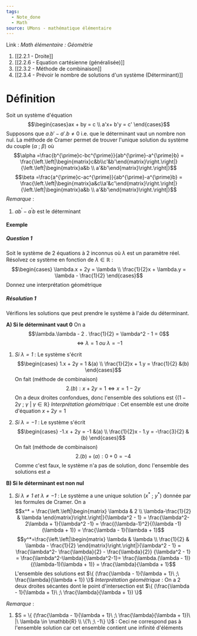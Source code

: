 ```yaml
---
tags:
  - Note_done
  - Math
source: UMons - mathématique élémentaire
---
```


Link :
_Math élémentaire : Géométrie_
1. [[2.2.1 - Droite]]
1. [[2.2.6 - Equation cartésienne (généralisée)]]
2. [[2.3.2 - Méthode de combinaison]]
3. [[2.3.4 - Prévoir le nombre de solutions d'un système (Déterminant)]]

# Définition
Soit un système d'équation $$\begin{cases}ax + by = c \\ a'x+ b'y = c' \end{cases}$$
Supposons que $a.b' - a'.b \neq 0$ i.e. que le déterminant vaut un nombre non nul.
La méthode de Cramer permet de trouver l'unique solution du système du couple ($\alpha\ ;\ \beta$) où $$\alpha =\frac{b^{\prime}c-bc^{\prime}}{ab^{\prime}-a^{\prime}b} = \frac{\left.\left|\begin{matrix}c&b\\c'&b'\end{matrix}\right.\right|}{\left.\left|\begin{matrix}a&b \\ a'&b'\end{matrix}\right.\right|}$$ $$\beta =\frac{a^{\prime}c-ac^{\prime}}{ab^{\prime}-a^{\prime}b} = \frac{\left.\left|\begin{matrix}a&c\\a'&c'\end{matrix}\right.\right|}{\left.\left|\begin{matrix}a&b \\ a'&b'\end{matrix}\right.\right|}$$
_Remarque_ :
1. $ab^{\prime}-a^{\prime}b$ est le déterminant

#### Exemple
##### Question 1
Soit le système de 2 équations à 2 inconnus où $\lambda$ est un paramètre réel.
Résolvez ce système en fonction de $\lambda \in \mathbb{R}$ : $$\begin{cases} \lambda.x + 2y = \lambda \\ \frac{1}{2}x + \lambda.y = \lambda - \frac{1}{2} \end{cases}$$
Donnez une interprétation géométrique

##### Résolution 1
Vérifions les solutions que peut prendre le système à l'aide du déterminant.

**A) Si le déterminant vaut 0**
On a $$\lambda.\lambda - 2 . \frac{1}{2} = \lambda^2 - 1 = 0$$
$$\iff \lambda = 1\ ou\ \lambda = -1$$ 
1. _Si $\lambda = 1$_ :
Le système s'écrit $$\begin{cases} 1.x + 2y = 1 &(a) \\ \frac{1}{2}x + 1.y = \frac{1}{2} &(b) \end{cases}$$
On fait (méthode de combinaison) $$2.(b) : x +2 y = 1 \iff x = 1 - 2y$$ On a deux droites confondues, donc l'ensemble des solutions est $\{(1 - 2\gamma\ ;\ \gamma\ |\ \gamma \in \mathbb{R} \}$ 
_Interprétation géométrique_ : 
Cet ensemble est une droite d'équation $x +2y = 1$

2. _Si $\lambda = -1$_ :
Le système s'écrit $$\begin{cases} -1.x + 2y = -1 &(a) \\ \frac{1}{2}x - 1.y = -\frac{3}{2} &(b) \end{cases}$$
On fait (méthode de combinaison) $$2.(b) + (a) : 0 + 0 = -4$$ Comme c'est faux, le système n'a pas de solution, donc l'ensemble des solutions est $\varnothing$ 

**B) Si le déterminant est non nul**
1. _Si $\lambda \neq 1\ et\ \lambda \neq -1$_ :
Le système a une unique solution $(x^*\ ;\ y^*)$ donnée par les formules de Cramer.
On a $$x^* = \frac{\left.\left|\begin{matrix}  \lambda & 2 \\ \lambda-\frac{1}{2} & \lambda \end{matrix}\right.\right|}{\lambda^2 - 1} = \frac{\lambda^2-2\lambda + 1}{\lambda^2 -1} = \frac{(\lambda-1)^2}{(\lambda -1)(\lambda + 1)} = \frac{\lambda - 1}{\lambda + 1}$$$$y^*=\frac{\left.\left|\begin{matrix}  \lambda & \lambda \\ \frac{1}{2} & \lambda - \frac{1}{2} \end{matrix}\right.\right|}{\lambda^2 - 1} = \frac{\lambda^2- \frac{\lambda}{2} - \frac{\lambda}{2}} {\lambda^2 - 1} = \frac{\lambda^2-\lambda}{\lambda^2-1}= \frac{\lambda.(\lambda - 1)}{(\lambda-1)(\lambda + 1)} = \frac{\lambda}{\lambda + 1}$$ L'ensemble des solutions est $\{ (\frac{\lambda - 1}{\lambda + 1}\ ;\ \frac{\lambda}{\lambda + 1}) \}$
_Interprétation géométrique_ : 
On a 2 deux droites sécantes dont le point d'intersection est $\{ (\frac{\lambda - 1}{\lambda + 1}\ ;\ \frac{\lambda}{\lambda + 1}) \}$ 

_Remarque_ :
1. $S = \{ (\frac{\lambda - 1}{\lambda + 1}\ ;\ \frac{\lambda}{\lambda + 1})\ |\ \lambda \in \mathbb{R} \\ \{1\ ;\ -1\} \}$ : Ceci ne correspond pas à l'ensemble solution car cet ensemble contient une infinité d'éléments

